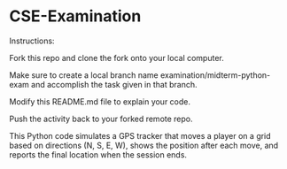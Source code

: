 # CSE-Examination

Instructions:

Fork this repo and clone the fork onto your local computer.

Make sure to create a local branch name examination/midterm-python-exam and accomplish the task given in that branch.

Modify this README.md file to explain your code.

Push the activity back to your forked remote repo.


This Python code simulates a GPS tracker that moves a player on a grid based on directions (N, S, E, W), shows the position after each move, and reports the final location when the session ends.